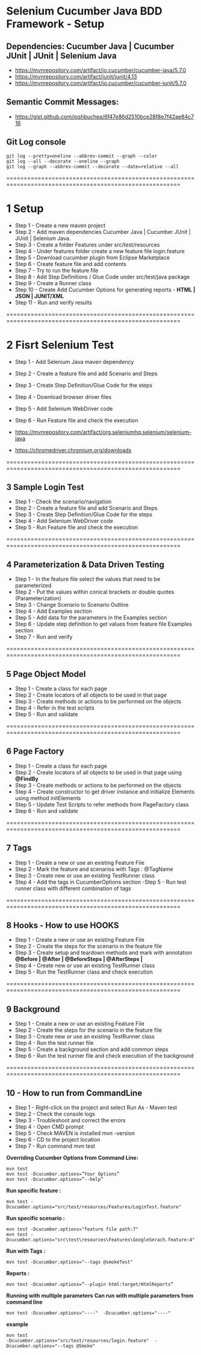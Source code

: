 
# Selenium Cucumber Java BDD Framework - Setup

## Dependencies: Cucumber Java | Cucumber JUnit | JUnit | Selenium Java 

- https://mvnrepository.com/artifact/io.cucumber/cucumber-java/5.7.0
- https://mvnrepository.com/artifact/junit/junit/4.13
- https://mvnrepository.com/artifact/io.cucumber/cucumber-junit/5.7.0

## Semantic Commit Messages: 
- https://gist.github.com/joshbuchea/6f47e86d2510bce28f8e7f42ae84c716

## Git Log console 
```
git log --pretty=oneline --abbrev-commit --graph --color
git log --all --decorate --oneline --graph
git log --graph --abbrev-commit --decorate --date=relative --all
```

========================================================================================================

# 1 Setup

- Step 1 - Create a new maven project
- Step 2 - Add maven dependencies Cucumber Java | Cucumber JUnit | JUnit | Selenium Java.
- Step 3 - Create a folder Features under src/test/resources
- Step 4 - Under features folder create a new feature file login.feature
- Step 5 - Download cucumber plugin from Eclipse Marketplace
- Step 6 - Create feature file and add contents
- Step 7 - Try to run the feature file
- Step 8 - Add Step Definitions / Glue Code under src/test/java package
- Step 9 - Create a Runner class
- Step 10 - Create Add Cucumber Options for generating reports - **HTML | JSON | JUNIT/XML**    
- Step 11 - Run and verify results

========================================================================================================
  
# 2 Fisrt Selenium Test

- Step 1 - Add Selenium Java maven dependency
- Step 2 - Create a feature file and add Scenario and Steps
- Step 3 - Create Step Definition/Glue Code for the steps
- Step 4 - Download browser driver files 
- Step 5 - Add Selenium WebDriver code
- Step 6 - Run Feature file and check the execution
 
- https://mvnrepository.com/artifact/org.seleniumhq.selenium/selenium-java
- https://chromedriver.chromium.org/downloads

========================================================================================================

## 3 Sample Login Test

- Step 1 - Check the scenario/navigation
- Step 2 - Create a feature file and add Scenario and Steps
- Step 3 - Create Step Definition/Glue Code for the steps
- Step 4 - Add Selenium WebDriver code
- Step 5 - Run Feature file and check the execution

========================================================================================================

## 4 Parameterization & Data Driven Testing

- Step 1 - In the feature file select the values that need to be parameterized
- Step 2 - Put the values within conical brackets or double quotes (Parameterization)
- Step 3 - Change Scenario to Scenario Outline
- Step 4 - Add Examples section
- Step 5 - Add data for the parameters in the Examples section
- Step 6 - Update step definition to get values from feature file Examples section
- Step 7 - Run and verify

========================================================================================================

## 5 Page Object Model 

- Step 1 - Create a class for each page
- Step 2 - Create locators of all objects to be used in that page
- Step 3 - Create methods or actions to be performed on the objects
- Step 4 - Refer in the test scripts
- Step 5 - Run and validate

========================================================================================================

## 6 Page Factory

- Step 1 - Create a class for each page
- Step 2 - Create locators of all objects to be used in that page using **@FindBy**
- Step 3 - Create methods or actions to be performed on the objects
- Step 4 - Create constructor to get driver instance and initialize Elements using method initElements
- Step 5 - Update Test Scripts to refer methods from PageFactory class
- Step 6 - Run and validate

========================================================================================================

## 7 Tags

- Step 1 - Create a new or use an existing Feature File
- Step 2 - Mark the feature and scenarios with Tags : @TagName
- Step 3 - Create new or use an existing TestRunner class
- Step 4 - Add the tags in CucumberOptions section
 -Step 5 - Run test runner class with different combination of tags

========================================================================================================

## 8 Hooks - How to use HOOKS

- Step 1 - Create a new or use an existing Feature File
- Step 2 - Create the steps for the scenario in the feature file
- Step 3 - Create setup and teardown methods and mark with annotation **@Before | @After | @BeforeSteps | @AfterSteps |**
- Step 4 - Create new or use an existing TestRunner class
- Step 5 - Run the TestRunner class and check execution

========================================================================================================

## 9 Background

- Step 1 - Create a new or use an existing Feature File
- Step 2 - Create the steps for the scenario in the feature file
- Step 3 - Create new or use an existing TestRunner class
- Step 4 - Run the test runner file
- Step 5 - Create a background section and add common steps
- Step 6 - Run the test runner file and check execution of the background

========================================================================================================

## 10 - How to run from CommandLine

- Step 1 - Right-click on the project and select Run As - Maven test
- Step 2 - Check the console logs
- Step 3 - Troubleshoot and correct the errors
- Step 4 - Open CMD prompt
- Step 5 - Check MAVEN is installed   mvn -version
- Step 6 - CD to the project location
- Step 7 -  Run command  mvn test


**Overriding Cucumber Options from Command Line:**

```
mvn test
mvn test -Dcucumber.options=”Your Options”
mvn test -Dcucumber.options=”--help”

```

**Run specific feature :**

```
mvn test -Dcucumber.options="src/test/resources/Features/LoginTest.feature" 
```

**Run specific scenario :**

```
mvn test -Dcucumber.options="feature file path:7"
mvn test -Dcucumber.options="src\test\resources\Features\GoogleSerach.feature:4"
```
 
**Run with Tags :** 

```
mvn test -Dcucumber.options="--tags @smokeTest"
```


**Reports :**

```
mvn test -Dcucumber.options=”--plugin html:target/HtmlReports”
```

**Running with multiple parameters**
**Can run with multiple parameters from command line**

```
mvn test -Dcucumber.options="----"  -Dcucumber.options="----" 
```

**example**

```
mvn test 
-Dcucumber.options="src/test/resources/login.feature"  -Dcucumber.options="--tags @Smoke" 
```

